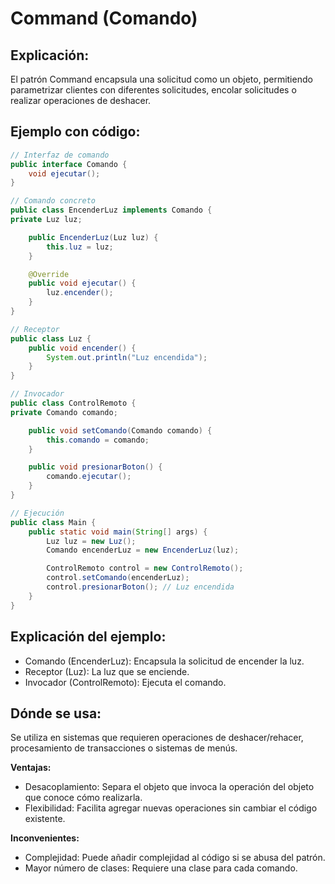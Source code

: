 # Command (Comando)

## Explicación:

El patrón Command encapsula una solicitud como un objeto, permitiendo parametrizar clientes con diferentes solicitudes, encolar solicitudes o realizar operaciones de deshacer.

## Ejemplo con código:

```java
// Interfaz de comando
public interface Comando {
    void ejecutar();
}

// Comando concreto
public class EncenderLuz implements Comando {
private Luz luz;

    public EncenderLuz(Luz luz) {
        this.luz = luz;
    }

    @Override
    public void ejecutar() {
        luz.encender();
    }
}

// Receptor
public class Luz {
    public void encender() {
        System.out.println("Luz encendida");
    }
}

// Invocador
public class ControlRemoto {
private Comando comando;

    public void setComando(Comando comando) {
        this.comando = comando;
    }

    public void presionarBoton() {
        comando.ejecutar();
    }
}

// Ejecución
public class Main {
    public static void main(String[] args) {
        Luz luz = new Luz();
        Comando encenderLuz = new EncenderLuz(luz);

        ControlRemoto control = new ControlRemoto();
        control.setComando(encenderLuz);
        control.presionarBoton(); // Luz encendida
    }
}
```

## Explicación del ejemplo:

- Comando (EncenderLuz): Encapsula la solicitud de encender la luz.
- Receptor (Luz): La luz que se enciende.
- Invocador (ControlRemoto): Ejecuta el comando.

## Dónde se usa:

Se utiliza en sistemas que requieren operaciones de deshacer/rehacer, procesamiento de transacciones o sistemas de menús.

**Ventajas:**

- Desacoplamiento: Separa el objeto que invoca la operación del objeto que conoce cómo realizarla.
- Flexibilidad: Facilita agregar nuevas operaciones sin cambiar el código existente.

**Inconvenientes:**

- Complejidad: Puede añadir complejidad al código si se abusa del patrón.
- Mayor número de clases: Requiere una clase para cada comando.